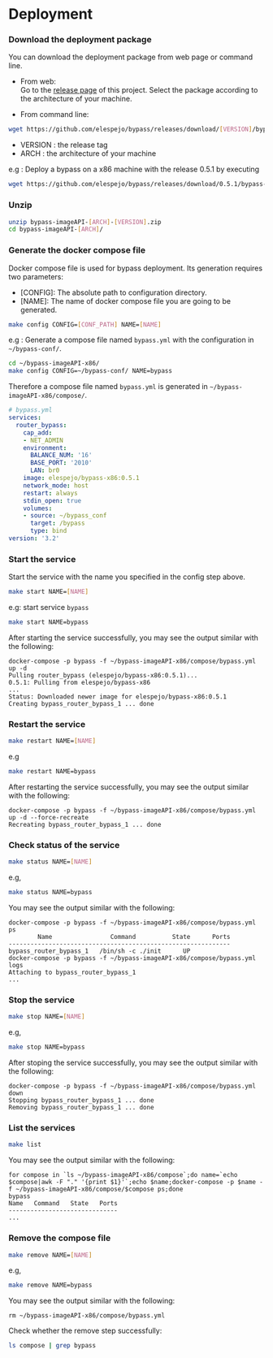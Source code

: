 # Deployment

### Download the deployment package
    
You can download the deployment package from web page or command line.

* From web:  
Go to the [release page](https://github.com/elespejo/bypass/releases) of this project. Select the package according to the architecture of your machine.

* From command line:  
```bash
wget https://github.com/elespejo/bypass/releases/download/[VERSION]/bypass-imageAPI-[ARCH]-[VERSION].zip
```
  * VERSION : the release tag  
  * ARCH : the architecture of your machine 

  e.g : Deploy a bypass on a x86 machine with the release 0.5.1 by executing
  ```bash
  wget https://github.com/elespejo/bypass/releases/download/0.5.1/bypass-imageAPI-x86-0.5.1.zip
  ```

### Unzip

```bash
unzip bypass-imageAPI-[ARCH]-[VERSION].zip
cd bypass-imageAPI-[ARCH]/
```

### Generate the docker compose file

Docker compose file is used for bypass deployment. Its generation requires two parameters:
* [CONFIG]: The absolute path to configuration directory.  
* [NAME]: The name of docker compose file you are going to be generated.

```bash
make config CONFIG=[CONF_PATH] NAME=[NAME]
```

e.g : Generate a compose file named `bypass.yml` with the configuration in `~/bypass-conf/`.
```bash
cd ~/bypass-imageAPI-x86/
make config CONFIG=~/bypass-conf/ NAME=bypass
```
Therefore a compose file named `bypass.yml` is generated in `~/bypass-imageAPI-x86/compose/`.
```yaml
# bypass.yml
services:
  router_bypass:
    cap_add:
    - NET_ADMIN
    environment:
      BALANCE_NUM: '16'
      BASE_PORT: '2010'
      LAN: br0
    image: elespejo/bypass-x86:0.5.1
    network_mode: host
    restart: always
    stdin_open: true
    volumes:
    - source: ~/bypass_conf
      target: /bypass
      type: bind
version: '3.2'
```

### Start the service
Start the service with the name you specified in the config step above.
```bash 
make start NAME=[NAME]
```
e.g: start service `bypass`
```bash
make start NAME=bypass
```
After starting the service successfully, you may see the output similar with the following: 
```
docker-compose -p bypass -f ~/bypass-imageAPI-x86/compose/bypass.yml up -d
Pulling router_bypass (elespejo/bypass-x86:0.5.1)...
0.5.1: Pulling from elespejo/bypass-x86
...
Status: Downloaded newer image for elespejo/bypass-x86:0.5.1
Creating bypass_router_bypass_1 ... done
```

### Restart the service
```bash
make restart NAME=[NAME]
```
e.g
```bash
make restart NAME=bypass
```
After restarting the service successfully, you may see the output similar with the following:
```
docker-compose -p bypass -f ~/bypass-imageAPI-x86/compose/bypass.yml up -d --force-recreate
Recreating bypass_router_bypass_1 ... done
```

### Check status of the service
```bash
make status NAME=[NAME]
```
e.g,
```bash
make status NAME=bypass
```
You may see the output similar with the following:
```
docker-compose -p bypass -f ~/bypass-imageAPI-x86/compose/bypass.yml ps
        Name                Command          State      Ports
-------------------------------------------------------------
bypass_router_bypass_1   /bin/sh -c ./init      UP
docker-compose -p bypass -f ~/bypass-imageAPI-x86/compose/bypass.yml logs
Attaching to bypass_router_bypass_1
...
```

### Stop the service
```bash
make stop NAME=[NAME]
```
e.g,
```bash
make stop NAME=bypass
```
After stoping the service successfully, you may see the output similar with the following:
```
docker-compose -p bypass -f ~/bypass-imageAPI-x86/compose/bypass.yml down
Stopping bypass_router_bypass_1 ... done
Removing bypass_router_bypass_1 ... done
```

### List the services
```bash
make list
```
You may see the output similar with the following:
```
for compose in `ls ~/bypass-imageAPI-x86/compose`;do name=`echo $compose|awk -F "." '{print $1}'`;echo $name;docker-compose -p $name -f ~/bypass-imageAPI-x86/compose/$compose ps;done
bypass
Name   Command   State   Ports
------------------------------
...
```

### Remove the compose file
```bash
make remove NAME=[NAME]
```
e.g,
```bash
make remove NAME=bypass
```
You may see the output similar with the following:
```
rm ~/bypass-imageAPI-x86/compose/bypass.yml
```
Check whether the remove step successfully:
```bash
ls compose | grep bypass
```

